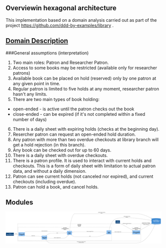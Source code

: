 ## Overviewin hexagonal architecture
This implementation based on a domain analysis carried out 
as part of the project https://github.com/ddd-by-examples/library .   

## [Domain Description](https://github.com/ddd-by-examples/library#domain-description) 

###General assumptions (interpretation)

1. Two main roles: Patron and Researcher Patron.
2. Access to some books may be restricted (available only for researcher patrons) 
3. Available book can be placed on hold (reserved) only by one patron at any given point in time.
4. Regular patron is limited to five holds at any moment, researcher patron hasn't any limits.
5. There are two main types of book holding:
+ open-ended - is active until the patron checks out the book
+ close-ended - can be expired (if it's not completed within a fixed number of days)
6. There is a daily sheet with expiring holds (checks at the beginning day).
7. Resercher patron can request an open-ended hold duration.
8. Any patron with more than two overdue checkouts at library branch will get a hold rejection (in this branch).
9. Any book can be checked out for up to 60 days.
10. There is a daily sheet with overdue checkouts.
11. There is a patron profile. It is used to interact with current holds and checkouts. This is a form of daily sheet
with limitation to actual patron data, and without a daily dimension.
12. Patron can see current holds (not canceled nor expired), and current checkouts (including overdue).
13. Patron can hold a book, and cancel holds. 

## Modules
![C4 Diagram Modules](doc/modules.png)